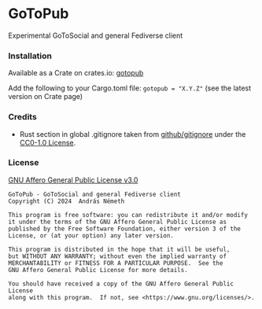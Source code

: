 GoToPub
=======

Experimental GoToSocial and general Fediverse client

### Installation

Available as a Crate on crates.io: [gotopub](https://crates.io/crates/gotopub)

Add the following to your Cargo.toml file:
`gotopub = "X.Y.Z"`
(see the latest version on Crate page)

### Credits

- Rust section in global .gitignore taken from
  [github/gitignore](https://github.com/github/gitignore) under the
  [CC0-1.0 License](https://choosealicense.com/licenses/cc0-1.0/).

### License

[GNU Affero General Public License v3.0](https://www.gnu.org/licenses/agpl-3.0.en.html)

```
GoToPub - GoToSocial and general Fediverse client
Copyright (C) 2024  András Németh

This program is free software: you can redistribute it and/or modify
it under the terms of the GNU Affero General Public License as
published by the Free Software Foundation, either version 3 of the
License, or (at your option) any later version.

This program is distributed in the hope that it will be useful,
but WITHOUT ANY WARRANTY; without even the implied warranty of
MERCHANTABILITY or FITNESS FOR A PARTICULAR PURPOSE.  See the
GNU Affero General Public License for more details.

You should have received a copy of the GNU Affero General Public License
along with this program.  If not, see <https://www.gnu.org/licenses/>.
```

